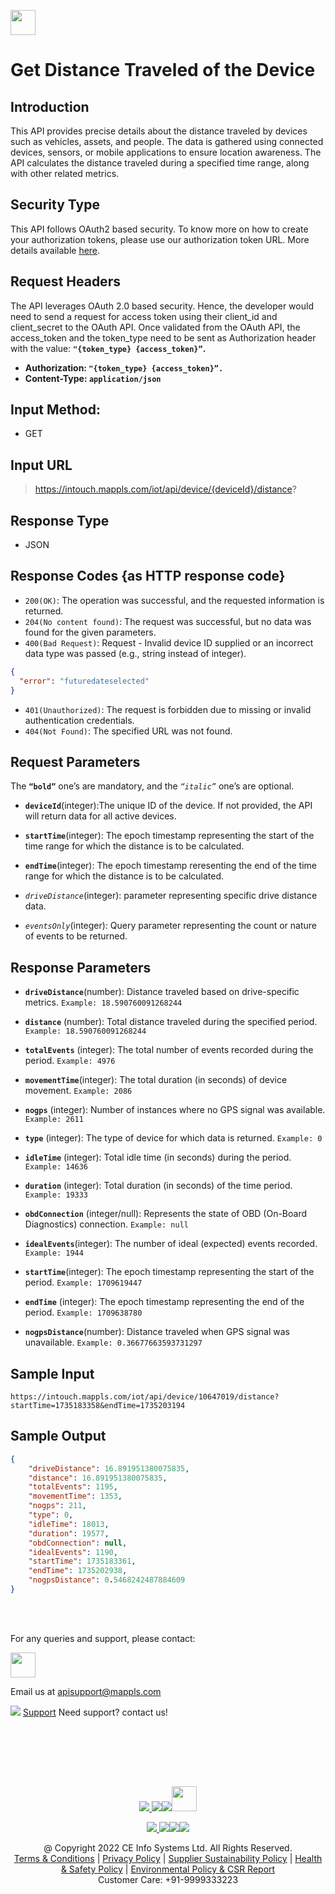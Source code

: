 
[<img src="https://about.mappls.com/about/images/MAPPLS-MapmyIndia-logo.png" height="40"/> </p>](https://about.mappls.com/api/)

# Get Distance Traveled of the Device

## **Introduction**

This API provides precise details about the distance traveled by devices such as vehicles, assets, and people. The data is gathered using connected devices, sensors, or mobile applications to ensure location awareness. The API calculates the distance traveled during a specified time range, along with other related metrics.

## **Security Type**
This API follows OAuth2 based security. To know more on how to create your authorization tokens, please use our authorization token URL. More details available [here](https://github.com/mappls-api/mappls-rest-apis/tree/main/mappls-token-generation-api).

## **Request Headers**

The API leverages OAuth 2.0 based security. Hence, the developer would need to send a request for access token using their client_id and client_secret to the OAuth API. Once validated from the OAuth API, the access_token and the token_type need to be sent as Authorization header with the value: **`"{token_type} {access_token}”`.**

- **Authorization: `"{token_type} {access_token}”.`**
- **Content-Type: `application/json`**


## **Input Method:** 
- GET

## **Input URL**

> https://intouch.mappls.com/iot/api/device​/{deviceId}​/distance?

## **Response Type**
- JSON

## **Response Codes {as HTTP response code}**

- `200(OK)`: The operation was successful, and the requested information is returned.
- `204(No content found)`: The request was successful, but no data was found for the given parameters.
- `400(Bad Request)`: Request - Invalid device ID supplied or an incorrect data type was passed (e.g., string instead of integer).

```json
{
  "error": "futuredateselected"
}
```
- `401(Unauthorized)`: The request is forbidden due to missing or invalid authentication credentials.
- `404(Not Found)`: The specified URL was not found.

## **Request Parameters**

The **`“bold”`** one’s are mandatory, and the *`“italic”`* one’s are optional.

- **`deviceId`**(integer):The unique ID of the device. If not provided, the API will return data for all active devices.

- **`startTime`**(integer): The epoch timestamp representing the start of the time range for which the distance is to be calculated.

- **`endTime`**(integer): The epoch timestamp reresenting the end of the time range for which the distance is to be calculated.

- *`driveDistance`*(integer): parameter representing specific drive distance data.

- *`eventsOnly`*(integer): Query parameter representing the count or nature of events to be returned.


## **Response Parameters**

- **`driveDistance`**(number): Distance traveled based on drive-specific metrics. `Example: 18.590760091268244`

- **`distance`** (number): Total distance traveled during the specified period. `Example: 18.590760091268244`

- **`totalEvents`** (integer): The total number of events recorded during the period. `Example: 4976`

- **`movementTime`**(integer): The total duration (in seconds) of device movement. `Example: 2086`

- **`nogps`** (integer): Number of instances where no GPS signal was available. `Example: 2611`

- **`type`** (integer): The type of device for which data is returned. `Example: 0`

- **`idleTime`** (integer): Total idle time (in seconds) during the period. `Example: 14636`

- **`duration`** (integer): Total duration (in seconds) of the time period. `Example: 19333`

- **`obdConnection`** (integer/null): Represents the state of OBD (On-Board Diagnostics) connection. `Example: null`

- **`idealEvents`**(integer): The number of ideal (expected) events recorded. `Example: 1944`

- **`startTime`**(integer): The epoch timestamp representing the start of the period. `Example: 1709619447`

- **`endTime`** (integer): The epoch timestamp representing the end of the period. `Example: 1709638780`

- **`nogpsDistance`**(number): Distance traveled when GPS signal was unavailable. `Example: 0.36677663593731297`

## **Sample Input**

```
https://intouch.mappls.com/iot/api/device/10647019/distance?startTime=1735183358&endTime=1735203194
```

## **Sample Output**

```json
{
    "driveDistance": 16.891951380075835,
    "distance": 16.891951380075835,
    "totalEvents": 1195,
    "movementTime": 1353,
    "nogps": 211,
    "type": 0,
    "idleTime": 18013,
    "duration": 19577,
    "obdConnection": null,
    "idealEvents": 1190,
    "startTime": 1735183361,
    "endTime": 1735202938,
    "nogpsDistance": 0.5468242487884609
}
```



<br></br>

For any queries and support, please contact: 

[<img src="https://about.mappls.com/images/mappls-logo.svg" height="40"/> </p>](https://about.mappls.com/api/)
Email us at [apisupport@mappls.com](mailto:apisupport@mappls.com)


![](https://www.mapmyindia.com/api/img/icons/support.png)
[Support](https://about.mappls.com/contact/)
Need support? contact us!

<br></br>


<br></br>

[<p align="center"> <img src="https://www.mapmyindia.com/api/img/icons/stack-overflow.png"/> ](https://stackoverflow.com/questions/tagged/mappls-api)[![](https://www.mapmyindia.com/api/img/icons/blog.png)](https://about.mappls.com/blog/)[![](https://www.mapmyindia.com/api/img/icons/gethub.png)](https://github.com/Mappls-api)[<img src="https://mmi-api-team.s3.ap-south-1.amazonaws.com/API-Team/npm-logo.one-third%5B1%5D.png" height="40"/> </p>](https://www.npmjs.com/org/mapmyindia) 



[<p align="center"> <img src="https://www.mapmyindia.com/june-newsletter/icon4.png"/> ](https://www.facebook.com/Mapplsofficial)[![](https://www.mapmyindia.com/june-newsletter/icon2.png)](https://twitter.com/mappls)[![](https://www.mapmyindia.com/newsletter/2017/aug/llinkedin.png)](https://www.linkedin.com/company/mappls/)[![](https://www.mapmyindia.com/june-newsletter/icon3.png)](https://www.youtube.com/channel/UCAWvWsh-dZLLeUU7_J9HiOA)




<div align="center">@ Copyright 2022 CE Info Systems Ltd. All Rights Reserved.</div>

<div align="center"> <a href="https://about.mappls.com/api/terms-&-conditions">Terms & Conditions</a> | <a href="https://about.mappls.com/about/privacy-policy">Privacy Policy</a> | <a href="https://about.mappls.com/pdf/mapmyIndia-sustainability-policy-healt-labour-rules-supplir-sustainability.pdf">Supplier Sustainability Policy</a> | <a href="https://about.mappls.com/pdf/Health-Safety-Management.pdf">Health & Safety Policy</a> | <a href="https://about.mappls.com/pdf/Environment-Sustainability-Policy-CSR-Report.pdf">Environmental Policy & CSR Report</a>

<div align="center">Customer Care: +91-9999333223</div>

